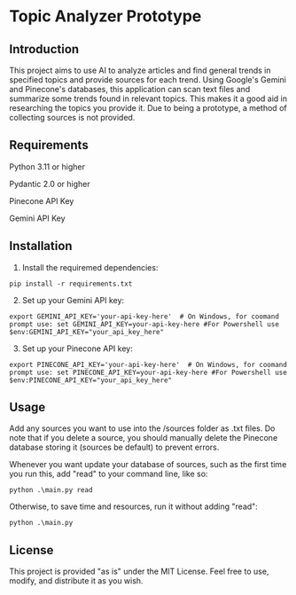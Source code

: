 <h1>Topic Analyzer Prototype</h1>

<h2>Introduction</h2>
This project aims to use AI to analyze articles and find general trends in specified topics and provide sources for each trend. Using Google's Gemini and Pinecone's databases, 
this application can scan text files and summarize some trends found in relevant topics. This makes it a good aid in researching the topics you provide it.
Due to being a prototype, a method of collecting sources is not provided.

<h2>Requirements</h2>
Python 3.11 or higher

Pydantic 2.0 or higher

Pinecone API Key

Gemini API Key

<h2>Installation</h2>

1. Install the requiremed dependencies:

```pip install -r requirements.txt```

2. Set up your Gemini API key:

```export GEMINI_API_KEY='your-api-key-here'  # On Windows, for coomand prompt use: set GEMINI_API_KEY=your-api-key-here #For Powershell use $env:GEMINI_API_KEY="your_api_key_here"```

3. Set up your Pinecone API key:

```export PINECONE_API_KEY='your-api-key-here'  # On Windows, for coomand prompt use: set PINECONE_API_KEY=your-api-key-here #For Powershell use $env:PINECONE_API_KEY="your_api_key_here"```

<h2>Usage</h2>
Add any sources you want to use into the /sources folder as .txt files. Do note that if you delete a source, you should manually delete the Pinecone database storing it (sources be default) to prevent errors.

Whenever you want update your database of sources, such as the first time you run this, add "read" to your command line, like so:

```python .\main.py read```

Otherwise, to save time and resources, run it without adding "read":

```python .\main.py```

<h2>License</h2>
This project is provided "as is" under the MIT License. Feel free to use, modify, and distribute it as you wish.
